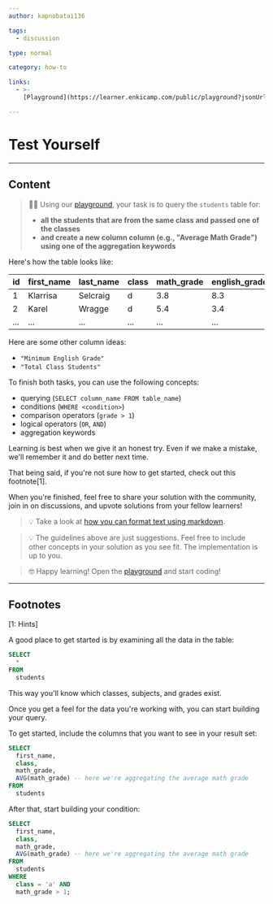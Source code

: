 ```yaml
---
author: kapnobatai136

tags:
  - discussion

type: normal

category: how-to

links:
  - >-
    [Playground](https://learner.enkicamp.com/public/playground?jsonUrl=https%3A%2F%2Fgist.githubusercontent.com%2Fkapnobatai137%2F0f58777052a47fc5061fa83370089174%2Fraw%2Faa959e729d71cb03bf7d4a5ec079ced985f1e319%2Fsql-aggregate-queries-discussion-insight.json){website}

---
```


# Test Yourself

---

## Content

> 👩‍💻 Using our [playground](https://learn.enki.com/public/playground?jsonUrl=https://gist.githubusercontent.com/kapnobatai137/0f58777052a47fc5061fa83370089174/raw/aa959e729d71cb03bf7d4a5ec079ced985f1e319/sql-aggregate-queries-discussion-insight.json), your task is to query the `students` table for:
> - **all the students that are from the same class and passed one of the classes**
> - **and create a new column column (e.g., "Average Math Grade") using one of the aggregation keywords** 

Here's how the table looks like:

| id  | first_name | last_name | class | math_grade | english_grade | physics_grade |
|-----|------------|-----------|-------|------------|---------------|---------------|
| 1   | Klarrisa   | Selcraig  | d     | 3.8        | 8.3           | 6.8           |
| 2   | Karel      | Wragge    | d     | 5.4        | 3.4           | 9.7           |
| ... | ...        | ...       | ...   | ...        | ...           | ...           |


Here are some other column ideas:
- `"Minimum English Grade"`
- `"Total Class Students"`

To finish both tasks, you can use the following concepts:
- querying (`SELECT column_name FROM table_name`)
- conditions (`WHERE <condition>`)
- comparison operators (`grade > 1`)
- logical operators (`OR`, `AND`)
- aggregation keywords

Learning is best when we give it an honest try. Even if we make a mistake, we'll remember it and do better next time.

That being said, if you're not sure how to get started, check out this footnote[1].

When you're finished, feel free to share your solution with the community, join in on discussions, and upvote solutions from your fellow learners!

> 💡 Take a look at [how you can format text using markdown](https://www.enki.com/glossary/general/markdown-formatting).

> 💡 The guidelines above are just suggestions. Feel free to include other concepts in your solution as you see fit. The implementation is up to you.

> 🤓 Happy learning! Open the [playground](https://learn.enki.com/public/playground?jsonUrl=https://gist.githubusercontent.com/kapnobatai137/757d2557a971940305ace59e5bce0808/raw/32399b94024073c351727c6888a697f9fa448737/sql-insert-discussion-insight.json) and start coding!

---

## Footnotes

[1: Hints]

A good place to get started is by examining all the data in the table:

```sql
SELECT
  *
FROM
  students
```

This way you'll know which classes, subjects, and grades exist.

Once you get a feel for the data you're working with, you can start building your query.

To get started, include the columns that you want to see in your result set:

```sql
SELECT
  first_name,
  class,
  math_grade,
  AVG(math_grade) -- here we're aggregating the average math grade
FROM
  students
```

After that, start building your condition:

```sql
SELECT
  first_name,
  class,
  math_grade,
  AVG(math_grade) -- here we're aggregating the average math grade
FROM
  students
WHERE
  class = 'a' AND
  math_grade > 1;
```
